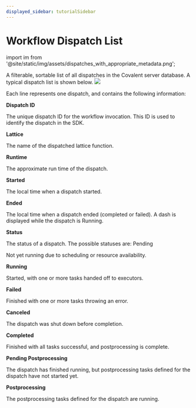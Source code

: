 ```yaml
---
displayed_sidebar: tutorialSidebar
---
```

# Workflow Dispatch List
import im from '@site/static/img/assets/dispatches_with_appropriate_metadata.png';



A filterable, sortable list of all dispatches in the Covalent server database. A typical dispatch list is shown below.
<img src={im}/>

Each line represents one dispatch, and contains the following information:

**Dispatch ID**
<div style={{marginLeft:'42px',marginTop:'-17px',marginBottom:'10px'}}>
The unique dispatch ID for the workflow invocation. This ID is used to identify the dispatch in the SDK.
</div>

**Lattice**
<div style={{marginLeft:'42px',marginTop:'-17px',marginBottom:'10px'}}>
The name of the dispatched lattice function.
</div>

**Runtime**
<div style={{marginLeft:'42px',marginTop:'-17px',marginBottom:'10px'}}>
The approximate run time of the dispatch.
</div>

**Started**
<div style={{marginLeft:'42px',marginTop:'-17px',marginBottom:'10px'}}>
The local time when a dispatch started.
</div>

**Ended**
<div style={{marginLeft:'42px',marginTop:'-17px',marginBottom:'10px'}}>
The local time when a dispatch ended (completed or failed). A dash is displayed while the dispatch is Running.
</div>

**Status**
<div style={{marginLeft:'42px',marginTop:'-17px',marginBottom:'10px'}}>
The status of a dispatch. The possible statuses are: Pending
</div>

Not yet running due to scheduling or resource availability.

**Running**
<div style={{marginLeft:'42px',marginTop:'-17px',marginBottom:'10px'}}>
Started, with one or more tasks handed off to executors.
</div>

**Failed**
<div style={{marginLeft:'42px',marginTop:'-17px',marginBottom:'10px'}}>
Finished with one or more tasks throwing an error.</div>


**Canceled**
<div style={{marginLeft:'42px',marginTop:'-17px',marginBottom:'10px'}}>
The dispatch was shut down before completion.
</div>



**Completed**
<div style={{marginLeft:'42px',marginTop:'-17px',marginBottom:'10px'}}>
Finished with all tasks successful, and postprocessing is complete.
</div>

**Pending Postprocessing**
<div style={{marginLeft:'42px',marginTop:'-17px',marginBottom:'10px'}}>
The dispatch has finished running, but postprocessing tasks defined for the dispatch have not started yet.
</div>

**Postprocessing**
<div style={{marginLeft:'42px',marginTop:'-17px',marginBottom:'10px'}}>
The postprocessing tasks defined for the dispatch are running.
</div>